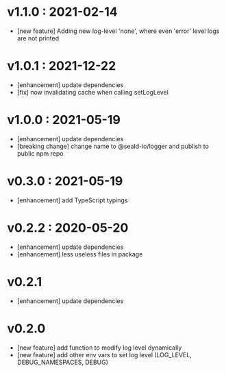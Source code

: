 # v1.1.0 : 2021-02-14
- \[new feature\] Adding new log-level 'none', where even 'error' level logs are not printed


# v1.0.1 : 2021-12-22
- \[enhancement\] update dependencies
- \[fix\] now invalidating cache when calling setLogLevel


# v1.0.0 : 2021-05-19
- \[enhancement\] update dependencies
- \[breaking change\] change name to @seald-io/logger and publish to public npm repo


# v0.3.0 : 2021-05-19
- \[enhancement\] add TypeScript typings


# v0.2.2 : 2020-05-20
- \[enhancement\] update dependencies
- \[enhancement\] less useless files in package


# v0.2.1
- \[enhancement\] update dependencies


# v0.2.0
- \[new feature\] add function to modify log level dynamically
- \[new feature\] add other env vars to set log level (LOG_LEVEL, DEBUG_NAMESPACES, DEBUG)
